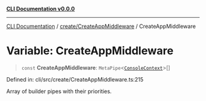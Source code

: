 [**CLI Documentation v0.0.0**](../../../README.md)

***

[CLI Documentation](../../../modules.md) / [create/CreateAppMiddleware](../README.md) / CreateAppMiddleware

# Variable: CreateAppMiddleware

> `const` **CreateAppMiddleware**: `MetaPipe`\<[`ConsoleContext`](../../../declarations/interfaces/ConsoleContext.md)\>[]

Defined in: cli/src/create/CreateAppMiddleware.ts:215

Array of builder pipes with their priorities.
